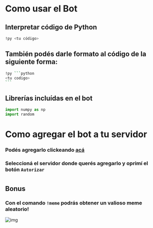 # Como usar el Bot

## Interpretar código de Python

```bash
!py <tu código>
```

## También podés darle formato al código de la siguiente forma:

```bash
!py ```python
<tu codigo>
```                ㅤ
```

## Librerías incluídas en el bot
```python
import numpy as np
import random
```

# Como agregar el bot a tu servidor

### Podés agregarlo clickeando [acá](https://discord.com/oauth2/authorize?client_id=860572737202290759&permissions=0&scope=bot)​
### Seleccioná el servidor donde querés agregarlo y oprimí el botón `Autorizar`

#
## Bonus
### Con el comando `!meme` podrás obtener un valioso meme aleatorio!
![img](https://i.guim.co.uk/img/media/a6c0ec5ffca421788f1b66419e7d7b5bad6b9a18/0_128_3000_1800/master/3000.jpg?width=1200&height=1200&quality=85&auto=format&fit=crop&s=11074065aadb6ceb3e87f72a236cbfe3)

